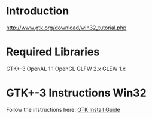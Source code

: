 # Introduction #
http://www.gtk.org/download/win32_tutorial.php

# Required Libraries #
GTK+-3
OpenAL 1.1
OpenGL
GLFW 2.x
GLEW 1.x

# GTK+-3 Instructions Win32 #
Follow the instructions here: [GTK Install Guide](http://www.gtk.org/download/win32_tutorial.php)